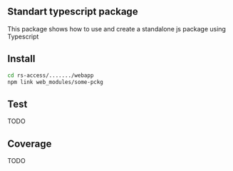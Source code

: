 ## Standart typescript package

This package shows how to use and create a standalone js package using Typescript

## Install
```bash
cd rs-access/......./webapp
npm link web_modules/some-pckg
```

## Test
TODO

## Coverage
TODO
